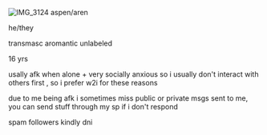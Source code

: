 ![IMG_3124](https://github.com/user-attachments/assets/b376f214-38a6-4195-bdd8-04e11180f5e1)
aspen/aren

he/they

transmasc aromantic unlabeled

16 yrs

usally afk when alone + very socially anxious so i usually don't interact with others first , so i prefer w2i for these reasons

due to me being afk i sometimes miss public or private msgs sent to me, you can send stuff through my sp if i don't respond

spam followers kindly dni
